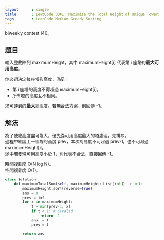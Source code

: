 ```yaml
---
layout      : single
title       : LeetCode 3301. Maximize the Total Height of Unique Towers
tags        : LeetCode Medium Greedy Sorting
---
```

biweekly contest 140。  

## 題目

輸入整數陣列 maximumHeight，其中 maximumHeight[i] 代表第 i 座塔的**最大可用高度**。  

你必須決定每座塔的高度，滿足：  

- 第 i 座塔的高度不得超過 maximumHeight[i]。  
- 所有塔的高度互不相同。  

求可達到的**最大**總高度。若無合法方案，則回傳 -1。  

## 解法

為了使總高度盡可能大，優先從可用高度最大的塔處理，先排序。  
過程中維護上一個塔的高度 prev，本次的高度不可超過 prev-1，也不可超過 maximumHeight[i]。  
途中若發現可用高度小於 1，則代表不合法，直接回傳 -1。  

時間複雜度 O(N log N)。  
空間複雜度 O(1)。  

```python
class Solution:
    def maximumTotalSum(self, maximumHeight: List[int]) -> int:
        maximumHeight.sort(reverse=True)
        ans = 0
        prev = inf
        for x in maximumHeight:
            t = min(prev-1, x)
            if t < 1: # invalid
                return -1
            ans += t
            prev = t

        return ans
```
